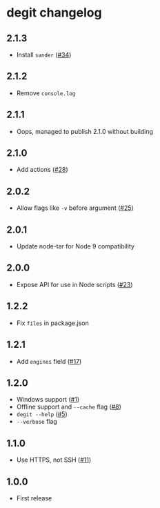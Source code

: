 # degit changelog

## 2.1.3

* Install `sander` ([#34](https://github.com/Rich-Harris/degit/issues/34))

## 2.1.2

* Remove `console.log`

## 2.1.1

* Oops, managed to publish 2.1.0 without building

## 2.1.0

* Add actions ([#28](https://github.com/Rich-Harris/degit/pull/28))

## 2.0.2

* Allow flags like `-v` before argument ([#25](https://github.com/Rich-Harris/degit/issues/25))

## 2.0.1

* Update node-tar for Node 9 compatibility

## 2.0.0

* Expose API for use in Node scripts ([#23](https://github.com/Rich-Harris/degit/issues/23))

## 1.2.2

* Fix `files` in package.json

## 1.2.1

* Add `engines` field ([#17](https://github.com/Rich-Harris/degit/issues/17))

## 1.2.0

* Windows support ([#1](https://github.com/Rich-Harris/degit/issues/1))
* Offline support and `--cache` flag ([#8](https://github.com/Rich-Harris/degit/issues/8))
* `degit --help` ([#5](https://github.com/Rich-Harris/degit/issues/5))
* `--verbose` flag

## 1.1.0

* Use HTTPS, not SSH ([#11](https://github.com/Rich-Harris/degit/issues/11))

## 1.0.0

* First release